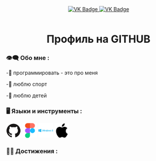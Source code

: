 <div id="badges" align ="center">
  <a href="https://vk.com/ddisll">
    <img src = "https://img.shields.io/badge/VK-blue?style=for-the-badge&logo=VK&logoColor=white" alt="VK Badge"/>
  </a>  
    <a href="https://mail.google.com/mail/u/0/?tab=rm&ogbl#inbox">
    <img src = "https://img.shields.io/badge/EMAIL-red?style=for-the-badge&logo=Gmail&logoColor=white" alt="VK Badge"/>
     </a> 
  </div>

  <div id="viewprof" align ="center">
    <img src = "https://komarev.com/ghpvc/?username=vezdehhod&style=flat-square&color=blue" alt=""/>
  </div>

<div id="heythere" align ="center">
<h1> Профиль на GITHUB </h1>
</div>

### :eye_speech_bubble: Обо мне :

-:brain: программировать - это про меня

-:muscle: люблю спорт

-:baby: люблю детей

### :desktop_computer: Языки и инструменты :

<div>
   <img src = "https://github.com/devicons/devicon/blob/master/icons/github/github-original.svg" width="40" height="40"/>
   <img src = "https://github.com/devicons/devicon/blob/master/icons/figma/figma-original.svg" width="40" height="40"/>
   <img src = "https://github.com/devicons/devicon/blob/master/icons/windows8/windows8-original-wordmark.svg" width="40" height="40"/>
   <img src = "https://github.com/devicons/devicon/blob/master/icons/apple/apple-original.svg" width="40" height="40"/>
</div>


### :sassy_woman: Достижения :

<div>
  <img src = "https://github-profile-trophy.vercel.app/?username=vezdehhod-ma&theme=oldie" alt=""/>
</div>
